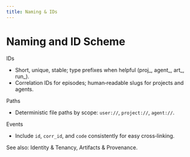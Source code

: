 ```yaml
---
title: Naming & IDs
---
```


# Naming and ID Scheme

IDs
- Short, unique, stable; type prefixes when helpful (proj_, agent_, art_, run_).
- Correlation IDs for episodes; human‑readable slugs for projects and agents.

Paths
- Deterministic file paths by scope: `user://`, `project://`, `agent://`.

Events
- Include `id`, `corr_id`, and `code` consistently for easy cross‑linking.

See also: Identity & Tenancy, Artifacts & Provenance.

